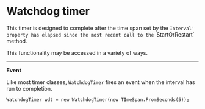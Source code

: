 # Watchdog timer

This timer is designed to complete after the time span set by the `Interval' property has elapsed since the most recent call to the `StartOrRestart` method.

This functionality may be accessed in a variety of ways.

***
**Event**

Like most timer classes, `WatchdogTimer` fires an event when the interval has run to completion.

    WatchdogTimer wdt = new WatchdogTimer(new TImeSpan.FromSeconds(5));